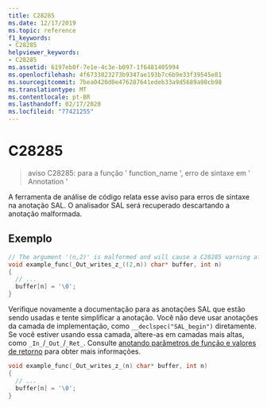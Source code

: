 ```yaml
---
title: C28285
ms.date: 12/17/2019
ms.topic: reference
f1_keywords:
- C28285
helpviewer_keywords:
- C28285
ms.assetid: 6197eb0f-7e1e-4c3e-b097-1f6481405994
ms.openlocfilehash: 4f6733823273b9347ae193b7c6b9e33f39545e81
ms.sourcegitcommit: 7bea0420d0e476287641edeb33a9d5689a98cb98
ms.translationtype: MT
ms.contentlocale: pt-BR
ms.lasthandoff: 02/17/2020
ms.locfileid: "77421255"
---
```

# <a name="c28285"></a>C28285

> aviso C28285: para a função ' function_name ', erro de sintaxe em ' Annotation '

A ferramenta de análise de código relata esse aviso para erros de sintaxe na anotação SAL.  O analisador SAL será recuperado descartando a anotação malformada.

## <a name="example"></a>Exemplo

```cpp
// The argument '(n,2)' is malformed and will cause a C28285 warning after the _Out_writes_z_ macro is expanded.
void example_func(_Out_writes_z_((2,n)) char* buffer, int n)
{
  // ...
  buffer[n] = '\0';
}
```

Verifique novamente a documentação para as anotações SAL que estão sendo usadas e tente simplificar a anotação.  Você não deve usar anotações da camada de implementação, como `__declspec("SAL_begin")` diretamente. Se você estiver usando essa camada, altere-as em camadas mais altas, como `_In_`/`_Out_`/`_Ret_`.  Consulte [anotando parâmetros de função e valores de retorno](annotating-function-parameters-and-return-values.md) para obter mais informações.

```cpp
void example_func(_Out_writes_z_(n) char* buffer, int n)
{
  // ...
  buffer[n] = '\0';
}
```
